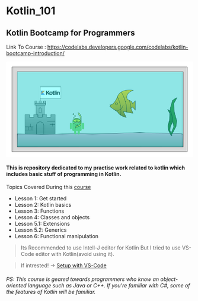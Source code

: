 # Kotlin_101
## Kotlin Bootcamp for Programmers
Link To Course : https://codelabs.developers.google.com/codelabs/kotlin-bootcamp-introduction/

<img src="/imageLikeEmbed.png" alt="kotlin-image" align="center">


#### This is repository dedicated to my practise work related to kotlin which includes basic stuff of programming in Kotlin.

Topics Covered During this [course](https://codelabs.developers.google.com/codelabs/kotlin-bootcamp-welcome/ "https://codelabs.developers.google.com/codelabs/kotlin-bootcamp-welcome/")
* Lesson 1: Get started
* Lesson 2: Kotlin basics
* Lesson 3: Functions
* Lesson 4: Classes and objects
* Lesson 5.1: Extensions
* Lesson 5.2: Generics
* Lesson 6: Functional manipulation

>Its Recommended to use Intell-J editor for Kotlin But I tried to use VS-Code editor with Kotlin(avoid using it).

>If intrested! -> [Setup with VS-Code](https://kotlin-code.com/ide/visual-studio-code/setup/ "https://kotlin-code.com/ide/visual-studio-code/setup/")


###### PS: This course is geared towards programmers who know an object-oriented language such as Java or C++. If you're familiar with C#, some of the features of Kotlin will be familiar.
